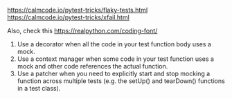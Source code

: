 https://calmcode.io/pytest-tricks/flaky-tests.html
https://calmcode.io/pytest-tricks/xfail.html

Also, check this
https://realpython.com/coding-font/



1. Use a decorator when all the code in your test function body uses a mock.
2. Use a context manager when some code in your test function uses a mock and 
other code references the actual function.
3. Use a patcher when you need to explicitly start and stop mocking a function across multiple tests 
(e.g. the setUp() and tearDown() functions in a test class).